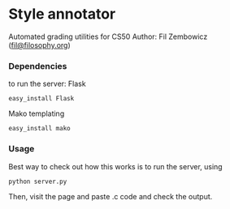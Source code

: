 # Style annotator
Automated grading utilities for CS50
Author: Fil Zembowicz     (fil@filosophy.org)

### Dependencies
to run the server:
Flask

    easy_install Flask

Mako templating

    easy_install mako

### Usage
Best way to check out how this works is to run the server, using

    python server.py

Then, visit the page and paste .c code and check the output.
